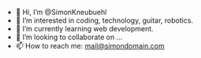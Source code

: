 - 👋 Hi, I’m @SimonKneubuehl
- 👀 I’m interested in coding, technology, guitar, robotics.
- 🌱 I’m currently learning web development.
- 💞️ I’m looking to collaborate on ...
- 📫 How to reach me: mail@simondomain.com

<!---
SimonKneubuehl/SimonKneubuehl is a ✨ special ✨ repository because its `README.md` (this file) appears on your GitHub profile.
You can click the Preview link to take a look at your changes.
--->
